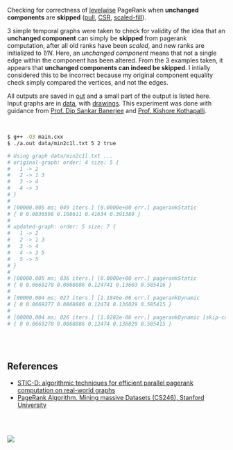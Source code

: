 Checking for correctness of [levelwise] PageRank when **unchanged components**
are **skipped** ([pull], [CSR], [scaled-fill]).

3 simple temporal graphs were taken to check for validity of the idea that an
**unchanged component** can simply be **skipped** from pagerank computation,
after all old ranks have been *scaled*, and new ranks are initialized to
*1/N*. Here, an *unchanged component* means that not a single edge within the
component has been altered. From the 3 examples taken, it appears that
**unchanged components can indeed be skipped**. I intially considered this to
be incorrect because my original component equality check simply compared the
vertices, and not the edges.

All outputs are saved in [out](out/) and a small part of the output is listed
here. Input graphs are in [data](data/), with [drawings](drawings/). This
experiment was done with guidance from [Prof. Dip Sankar Banerjee] and
[Prof. Kishore Kothapalli].

<br>

```bash
$ g++ -O3 main.cxx
$ ./a.out data/min2c1l.txt 5 2 true

# Using graph data/min2c1l.txt ...
# original-graph: order: 4 size: 5 {
#   1 -> 2
#   2 -> 1 3
#   3 -> 4
#   4 -> 3
# }
#
# [00000.005 ms; 049 iters.] [0.0000e+00 err.] pagerankStatic
# { 0 0.0836598 0.108611 0.41634 0.391389 }
#
# updated-graph: order: 5 size: 7 {
#   1 -> 2
#   2 -> 1 3
#   3 -> 4
#   4 -> 3 5
#   5 -> 5
# }
#
# [00000.005 ms; 036 iters.] [0.0000e+00 err.] pagerankStatic
# { 0 0.0669278 0.0868886 0.124741 0.13603 0.585416 }
#
# [00000.004 ms; 027 iters.] [1.1846e-06 err.] pagerankDynamic
# { 0 0.0669277 0.0868886 0.12474 0.136029 0.585415 }
#
# [00000.004 ms; 026 iters.] [1.0282e-06 err.] pagerankDynamic [skip-comp]
# { 0 0.0669278 0.0868886 0.12474 0.136029 0.585415 }
```

<br>
<br>


## References

- [STIC-D: algorithmic techniques for efficient parallel pagerank computation on real-world graphs][STIC-D algorithm]
- [PageRank Algorithm, Mining massive Datasets (CS246), Stanford University](https://www.youtube.com/watch?v=ke9g8hB0MEo)

<br>
<br>

[![](https://i.imgur.com/mJoiKnM.jpg)](https://www.youtube.com/watch?v=J3sfsP9W048)

[Prof. Dip Sankar Banerjee]: https://sites.google.com/site/dipsankarban/
[Prof. Kishore Kothapalli]: https://cstar.iiit.ac.in/~kkishore/
[STIC-D algorithm]: https://www.slideshare.net/SubhajitSahu/sticd-algorithmic-techniques-for-efficient-parallel-pagerank-computation-on-realworld-graphs
[levelwise]: https://github.com/puzzlef/pagerank-monolithic-vs-levelwise
[pull]: https://github.com/puzzlef/pagerank-push-vs-pull
[CSR]: https://github.com/puzzlef/pagerank-class-vs-csr
[scaled-fill]: https://github.com/puzzlef/pagerank-dynamic-adjust-ranks
